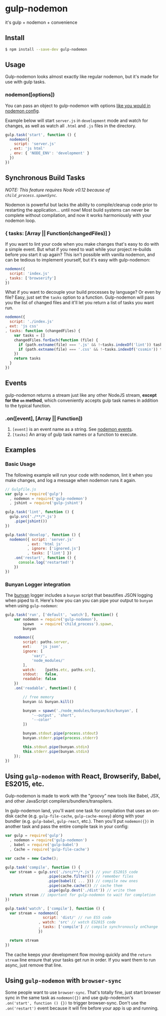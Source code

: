 gulp-nodemon
===========

it's gulp + nodemon + convenience

## Install 

```bash
$ npm install --save-dev gulp-nodemon
```

## Usage

Gulp-nodemon looks almost exactly like regular nodemon, but it's made for use with gulp tasks.

### **nodemon([options])**

You can pass an object to gulp-nodemon with options [like you would in nodemon config](https://github.com/remy/nodemon#config-files).

Example below will start `server.js` in `development` mode and watch for changes, as well as watch all `.html` and `.js` files in the directory.
```javascript
gulp.task('start', function () {
  nodemon({
    script: 'server.js'
  , ext: 'js html'
  , env: { 'NODE_ENV': 'development' }
  })
})
```

## Synchronous Build Tasks

*NOTE: This feature requires Node v0.12 because of `child_process.spawnSync`.*

Nodemon is powerful but lacks the ability to compile/cleanup code prior to restarting the application... until now! Most build systems can never be complete without compilation, and now it works harmoniously with your nodemon loop.

### **{ tasks: [Array || Function(changedFiles)] }**

If you want to lint your code when you make changes that's easy to do with a simple event. But what if you need to wait while your project re-builds before you start it up again? This isn't possible with vanilla nodemon, and can be tedious to implement yourself, but it's easy with gulp-nodemon:
```javascript
nodemon({
  script: 'index.js'
, tasks: ['browserify']
})
```

What if you want to decouple your build processes by language? Or even by file? Easy, just set the `tasks` option to a function. Gulp-nodemon will pass you the list of changed files and it'll let you return a list of tasks you want run.
```javascript
nodemon({
  script: './index.js'
, ext: 'js css'
, tasks: function (changedFiles) {
    var tasks = []
    changedFiles.forEach(function (file) {
      if (path.extname(file) === '.js' && !~tasks.indexOf('lint')) tasks.push('lint')
      if (path.extname(file) === '.css' && !~tasks.indexOf('cssmin')) tasks.push('cssmin')
    })
    return tasks
  }
})
```

## Events

gulp-nodemon returns a stream just like any other NodeJS stream, **except for the `on` method**, which conveniently accepts gulp task names in addition to the typical function.

### **.on([event], [Array || Function])**

1. `[event]` is an event name as a string. See [nodemon events](https://github.com/remy/nodemon/blob/master/doc/events.md).
2. `[tasks]` An array of gulp task names or a function to execute.

## Examples

### Basic Usage

The following example will run your code with nodemon, lint it when you make changes, and log a message when nodemon runs it again.

```javascript
// Gulpfile.js
var gulp = require('gulp')
  , nodemon = require('gulp-nodemon')
  , jshint = require('gulp-jshint')

gulp.task('lint', function () {
  gulp.src('./**/*.js')
    .pipe(jshint())
})

gulp.task('develop', function () {
  nodemon({ script: 'server.js'
          , ext: 'html js'
          , ignore: ['ignored.js']
          , tasks: ['lint'] })
    .on('restart', function () {
      console.log('restarted!')
    })
})
```

### Bunyan Logger integration

The [bunyan](https://github.com/trentm/node-bunyan/) logger includes a `bunyan` script that beautifies JSON logging when piped to it. Here's how you can you can pipe your output to `bunyan` when using `gulp-nodemon`:

```javascript
gulp.task('run', ['default', 'watch'], function() {
    var nodemon = require('gulp-nodemon'),
        spawn   = require('child_process').spawn,
        bunyan

    nodemon({
        script: paths.server,
        ext:    'js json',
        ignore: [
            'var/',
            'node_modules/'
        ],
        watch:    [paths.etc, paths.src],
        stdout:   false,
        readable: false
    })
    .on('readable', function() {

        // free memory
        bunyan && bunyan.kill()

        bunyan = spawn('./node_modules/bunyan/bin/bunyan', [
            '--output', 'short',
            '--color'
        ])

        bunyan.stdout.pipe(process.stdout)
        bunyan.stderr.pipe(process.stderr)

        this.stdout.pipe(bunyan.stdin)
        this.stderr.pipe(bunyan.stdin)
    });
})
```

## Using `gulp-nodemon` with React, Browserify, Babel, ES2015, etc.

Gulp-nodemon is made to work with the "groovy" new tools like Babel, JSX, and other JavaScript compilers/bundlers/transpilers.

In gulp-nodemon land, you'll want one task for compilation that uses an on-disk cache (e.g. `gulp-file-cache`, `gulp-cache-money`) along with your bundler (e.g. `gulp-babel`, `gulp-react`, etc.). Then you'll put `nodemon({})` in another task and pass the entire compile task in your config:

```javascript
var gulp = require('gulp')
  , nodemon = require('gulp-nodemon')
  , babel = require('gulp-babel')
  , Cache = require('gulp-file-cache')

var cache = new Cache();

gulp.task('compile', function () {
  var stream = gulp.src('./src/**/*.js') // your ES2015 code
                   .pipe(cache.filter()) // remember files
                   .pipe(babel({ ... })) // compile new ones
                   .pipe(cache.cache()) // cache them
                   .pipe(gulp.dest('./dist')) // write them
  return stream // important for gulp-nodemon to wait for completion
})

gulp.task('watch', ['compile'], function () {
  var stream = nodemon({
                 script: 'dist/' // run ES5 code
               , watch: 'src' // watch ES2015 code
               , tasks: ['compile'] // compile synchronously onChange
               })

  return stream
})
```

The cache keeps your development flow moving quickly and the `return stream` line ensure that your tasks get run in order. If you want them to run async, just remove that line.

## Using `gulp-nodemon` with `browser-sync`

Some people want to use `browser-sync`. That's totally fine, just start browser sync in the same task as `nodemon({})` and use gulp-nodemon's `.on('start', function () {})` to trigger browser-sync. Don't use the `.on('restart')` event because it will fire before your app is up and running.